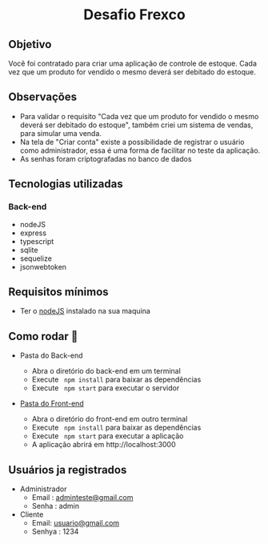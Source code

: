 <h1 align="center">Desafio Frexco</h1>

## Objetivo

Você foi contratado para criar uma aplicação de controle de estoque. Cada vez que um produto for vendido o mesmo deverá ser debitado do estoque.

## Observações

- Para validar o requisito "Cada vez que um produto for vendido o mesmo deverá ser debitado do estoque", também criei um sistema de vendas, para simular uma venda.
- Na tela de "Criar conta" existe a possibilidade de registrar o usuário como administrador, essa é uma forma de facilitar no teste da aplicação.
- As senhas foram criptografadas no banco de dados

## Tecnologias utilizadas

### Back-end

- nodeJS
- express
- typescript
- sqlite
- sequelize
- jsonwebtoken

## Requisitos mínimos

- Ter o [nodeJS](http://nodejs.org) instalado na sua maquina

## Como rodar 🚀

- Pasta do Back-end

  - Abra o diretório do back-end em um terminal
  - Execute ` npm install` para baixar as dependências
  - Execute ` npm start` para executar o servidor

- [Pasta do Front-end](https://github.com/Vinicius377/desafio-frexco-frontend)
  - Abra o diretório do front-end em outro terminal
  - Execute ` npm install` para baixar as dependências
  - Execute ` npm start` para executar a aplicação
  - A aplicação abrirá em http://localhost:3000

## Usuários ja registrados

- Administrador
  - Email : adminteste@gmail.com
  - Senha : admin
- Cliente
  - Email: usuario@gmail.com
  - Senhya : 1234
